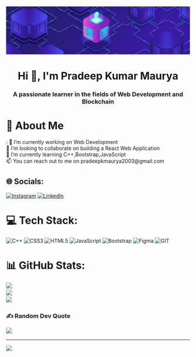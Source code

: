 ![MasterHead](https://github.com/Pradeepx-dev/Pradeepx-dev/blob/main/github_banner.jpeg)
<h1 align="center">Hi 👋, I'm Pradeep Kumar Maurya</h1>
<h3 align="center">A passionate learner in the fields of Web Development and Blockchain</h3>
<img align="right" alt="" width="400" src=”https://i0.wp.com/bitcoinke.io/wp-content/uploads/2022/01/Web-3.0-GIF-2.gif?resize=640%2C360&ssl=1”>

<h1><b>💫 About Me</b></h1>:
🔭 I’m currently working on Web Development<br>
👯 I’m looking to collaborate on building a React Web Application<br>
🌱 I’m currently learning C++,Bootstrap,JavaScript<br>
📫 You can reach out to me on pradeepkmaurya2003@gmail.com


## 🌐 Socials:
[![Instagram](https://img.shields.io/badge/Instagram-%23E4405F.svg?logo=Instagram&logoColor=white)](https://instagram.com/official.pkm1) [![LinkedIn](https://img.shields.io/badge/LinkedIn-%230077B5.svg?logo=linkedin&logoColor=white)](https://linkedin.com/in/pradeepx) 

# 💻 Tech Stack:
![C++](https://img.shields.io/badge/c++-%2300599C.svg?style=flat-square&logo=c%2B%2B&logoColor=white) ![CSS3](https://img.shields.io/badge/css3-%231572B6.svg?style=flat-square&logo=css3&logoColor=white) ![HTML5](https://img.shields.io/badge/html5-%23E34F26.svg?style=flat-square&logo=html5&logoColor=white) ![JavaScript](https://img.shields.io/badge/javascript-%23323330.svg?style=flat-square&logo=javascript&logoColor=%23F7DF1E) ![Bootstrap](https://img.shields.io/badge/bootstrap-%238511FA.svg?style=flat-square&logo=bootstrap&logoColor=white) ![Figma](https://img.shields.io/badge/figma-%23F24E1E.svg?style=flat-square&logo=figma&logoColor=white) ![GIT](https://img.shields.io/badge/Git-fc6d26?style=flat-square&logo=git&logoColor=white)
# 📊 GitHub Stats:
![](https://github-readme-stats.vercel.app/api?username=pradeepx-dev&theme=react&hide_border=false&include_all_commits=false&count_private=false)<br/>
![](https://github-readme-streak-stats.herokuapp.com/?user=pradeepx-dev&theme=react&hide_border=false)<br/>
![](https://github-readme-stats.vercel.app/api/top-langs/?username=pradeepx-dev&theme=react&hide_border=false&include_all_commits=false&count_private=false&layout=compact)

### ✍️ Random Dev Quote
![](https://quotes-github-readme.vercel.app/api?type=horizontal&theme=radical)

---
[![](https://visitcount.itsvg.in/api?id=pradeepx-dev&icon=0&color=0)](https://visitcount.itsvg.in)

<!-- Proudly created with GPRM ( https://gprm.itsvg.in ) -->

<!-- Proudly created with GPRM ( https://gprm.itsvg.in ) -->
